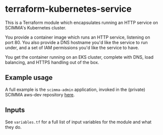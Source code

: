 # terraform-kubernetes-service

This is a Terraform module which encapsulates running an HTTP service on
SCIMMA's Kubernetes cluster.

You provide a container image which runs an HTTP service, listening on port 80.
You also provide a DNS hostname you'd like the service to run under, and a set
of IAM permissions you'd like the service to have.

You get the container running on an EKS cluster, complete with DNS, load
balancing, and HTTPS handling out of the box.

## Example usage

A full example is the `scimma-admin` application, invoked in the (private)
SCIMMA aws-dev repository
[here](https://github.com/scimma/aws-dev/blob/499abb36af91341de02f0af03e048fb2c773b06c/tf/eksDeployments/scimma-admin.tf).

## Inputs

See `variables.tf` for a full list of input variables for the module and what they do.
